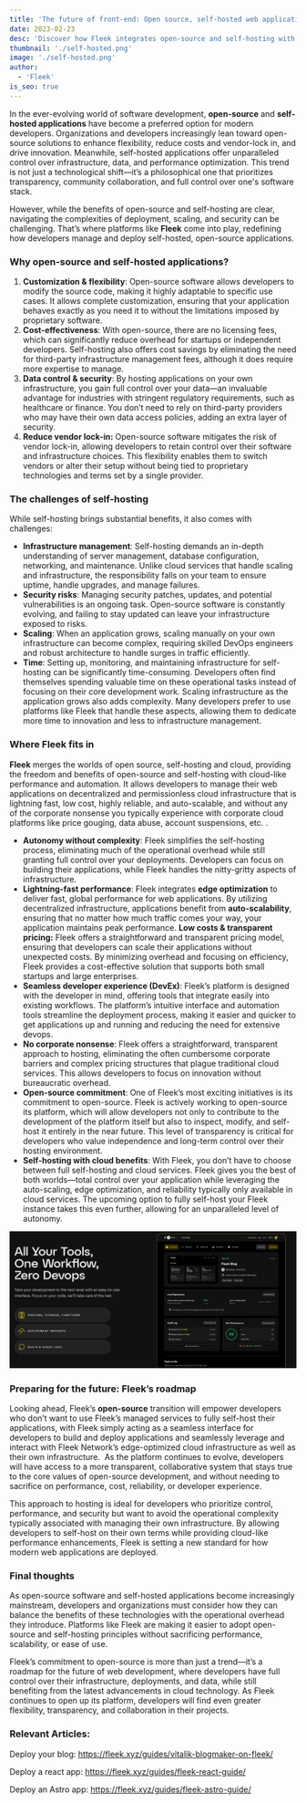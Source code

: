 ```yaml
---
title: 'The future of front-end: Open source, self-hosted web applications'
date: 2023-02-23
desc: 'Discover how Fleek integrates open-source and self-hosting with cloud benefits to enhance developer freedom, reduce costs, and boost performance.'
thumbnail: './self-hosted.png'
image: './self-hosted.png'
author:
  - 'Fleek'
is_seo: true
---
```


In the ever-evolving world of software development, **open-source** and **self-hosted applications** have become a preferred option for modern developers. Organizations and developers increasingly lean toward open-source solutions to enhance flexibility, reduce costs and vendor-lock in, and drive innovation. Meanwhile, self-hosted applications offer unparalleled control over infrastructure, data, and performance optimization. This trend is not just a technological shift—it’s a philosophical one that prioritizes transparency, community collaboration, and full control over one's software stack.

However, while the benefits of open-source and self-hosting are clear, navigating the complexities of deployment, scaling, and security can be challenging. That’s where platforms like **Fleek** come into play, redefining how developers manage and deploy self-hosted, open-source applications.

### **Why open-source and self-hosted applications?**

1. **Customization & flexibility**: Open-source software allows developers to modify the source code, making it highly adaptable to specific use cases. It allows complete customization, ensuring that your application behaves exactly as you need it to without the limitations imposed by proprietary software.
2. **Cost-effectiveness**: With open-source, there are no licensing fees, which can significantly reduce overhead for startups or independent developers. Self-hosting also offers cost savings by eliminating the need for third-party infrastructure management fees, although it does require more expertise to manage.
3. **Data control & security**: By hosting applications on your own infrastructure, you gain full control over your data—an invaluable advantage for industries with stringent regulatory requirements, such as healthcare or finance. You don’t need to rely on third-party providers who may have their own data access policies, adding an extra layer of security.
4. **Reduce vendor lock-in:** Open-source software mitigates the risk of vendor lock-in, allowing developers to retain control over their software and infrastructure choices. This flexibility enables them to switch vendors or alter their setup without being tied to proprietary technologies and terms set by a single provider.

### **The challenges of self-hosting**

While self-hosting brings substantial benefits, it also comes with challenges:

- **Infrastructure management**: Self-hosting demands an in-depth understanding of server management, database configuration, networking, and maintenance. Unlike cloud services that handle scaling and infrastructure, the responsibility falls on your team to ensure uptime, handle upgrades, and manage failures.
- **Security risks**: Managing security patches, updates, and potential vulnerabilities is an ongoing task. Open-source software is constantly evolving, and failing to stay updated can leave your infrastructure exposed to risks.
- **Scaling**: When an application grows, scaling manually on your own infrastructure can become complex, requiring skilled DevOps engineers and robust architecture to handle surges in traffic efficiently.
- **Time**: Setting up, monitoring, and maintaining infrastructure for self-hosting can be significantly time-consuming. Developers often find themselves spending valuable time on these operational tasks instead of focusing on their core development work. Scaling infrastructure as the application grows also adds complexity. Many developers prefer to use platforms like Fleek that handle these aspects, allowing them to dedicate more time to innovation and less to infrastructure management.

### **Where Fleek fits in**

**Fleek** merges the worlds of open source, self-hosting and cloud, providing the freedom and benefits of open-source and self-hosting with cloud-like performance and automation. It allows developers to manage their web applications on decentralized and permissionless cloud infrastructure that is lightning fast, low cost, highly reliable, and auto-scalable, and without any of the corporate nonsense you typically experience with corporate cloud platforms like price gouging, data abuse, account suspensions, etc. .

- **Autonomy without complexity**: Fleek simplifies the self-hosting process, eliminating much of the operational overhead while still granting full control over your deployments. Developers can focus on building their applications, while Fleek handles the nitty-gritty aspects of infrastructure.
- **Lightning-fast performance**: Fleek integrates **edge optimization** to deliver fast, global performance for web applications. By utilizing decentralized infrastructure, applications benefit from **auto-scalability**, ensuring that no matter how much traffic comes your way, your application maintains peak performance.
  **Low costs & transparent pricing:** Fleek offers a straightforward and transparent pricing model, ensuring that developers can scale their applications without unexpected costs. By minimizing overhead and focusing on efficiency, Fleek provides a cost-effective solution that supports both small startups and large enterprises.
- **Seamless developer experience (DevEx)**: Fleek’s platform is designed with the developer in mind, offering tools that integrate easily into existing workflows. The platform’s intuitive interface and automation tools streamline the deployment process, making it easier and quicker to get applications up and running and reducing the need for extensive devops.
- **No corporate nonsense**: Fleek offers a straightforward, transparent approach to hosting, eliminating the often cumbersome corporate barriers and complex pricing structures that plague traditional cloud services. This allows developers to focus on innovation without bureaucratic overhead.
- **Open-source commitment**: One of Fleek’s most exciting initiatives is its commitment to open-source. Fleek is actively working to open-source its platform, which will allow developers not only to contribute to the development of the platform itself but also to inspect, modify, and self-host it entirely in the near future. This level of transparency is critical for developers who value independence and long-term control over their hosting environment.
- **Self-hosting with cloud benefits**: With Fleek, you don’t have to choose between full self-hosting and cloud services. Fleek gives you the best of both worlds—total control over your application while leveraging the auto-scaling, edge optimization, and reliability typically only available in cloud services. The upcoming option to fully self-host your Fleek instance takes this even further, allowing for an unparalleled level of autonomy.

![](./self-hosted-img.png)

### **Preparing for the future: Fleek’s roadmap**

Looking ahead, Fleek’s **open-source** transition will empower developers who don’t want to use Fleek’s managed services to fully self-host their applications, with Fleek simply acting as a seamless interface for developers to build and deploy applications and seamlessly leverage and interact with Fleek Network’s edge-optimized cloud infrastructure as well as their own infrastructure.  As the platform continues to evolve, developers will have access to a more transparent, collaborative system that stays true to the core values of open-source development, and without needing to sacrifice on performance, cost, reliability, or developer experience.

This approach to hosting is ideal for developers who prioritize control, performance, and security but want to avoid the operational complexity typically associated with managing their own infrastructure. By allowing developers to self-host on their own terms while providing cloud-like performance enhancements, Fleek is setting a new standard for how modern web applications are deployed.

### **Final thoughts**

As open-source software and self-hosted applications become increasingly mainstream, developers and organizations must consider how they can balance the benefits of these technologies with the operational overhead they introduce. Platforms like Fleek are making it easier to adopt open-source and self-hosting principles without sacrificing performance, scalability, or ease of use.

Fleek’s commitment to open-source is more than just a trend—it’s a roadmap for the future of web development, where developers have full control over their infrastructure, deployments, and data, while still benefiting from the latest advancements in cloud technology. As Fleek continues to open up its platform, developers will find even greater flexibility, transparency, and collaboration in their projects.

### Relevant Articles:

Deploy your blog: https://fleek.xyz/guides/vitalik-blogmaker-on-fleek/

Deploy a react app: https://fleek.xyz/guides/fleek-react-guide/

Deploy an Astro app: https://fleek.xyz/guides/fleek-astro-guide/

